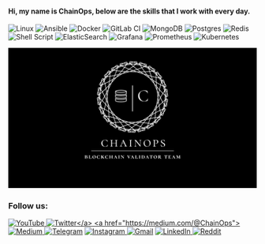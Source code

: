 #### Hi, my name is ChainOps, below are the skills that I work with every day.

![Linux](https://img.shields.io/badge/Linux-FCC624?style=for-the-badge&logo=linux&logoColor=black&style=flat)
![Ansible](https://img.shields.io/badge/ansible-%231A1918.svg?style=for-the-badge&logo=ansible&logoColor=white&style=flat)
![Docker](https://img.shields.io/badge/docker-%230db7ed.svg?style=for-the-badge&logo=docker&logoColor=white&style=flat)
![GitLab CI](https://img.shields.io/badge/gitlab%20ci-%23181717.svg?style=for-the-badge&logo=gitlab&logoColor=green&style=flat)
![MongoDB](https://img.shields.io/badge/MongoDB-%234ea94b.svg?style=for-the-badge&logo=mongodb&logoColor=white&style=flat)
![Postgres](https://img.shields.io/badge/postgres-%23316192.svg?style=for-the-badge&logo=postgresql&logoColor=white&style=flat)
![Redis](https://img.shields.io/badge/redis-%23DD0031.svg?style=for-the-badge&logo=redis&logoColor=white&style=flat)
![Shell Script](https://img.shields.io/badge/shell_script-%23121011.svg?style=for-the-badge&logo=gnu-bash&logoColor=white&style=flat)
![ElasticSearch](https://img.shields.io/badge/-ElasticSearch-005571?style=for-the-badge&logo=elasticsearch&style=flat)
![Grafana](https://img.shields.io/badge/grafana-%23F46800.svg?style=for-the-badge&logo=grafana&logoColor=white&style=flat)
![Prometheus](https://img.shields.io/badge/Prometheus-E6522C?style=for-the-badge&logo=Prometheus&logoColor=white&style=flat)
![Kubernetes](https://img.shields.io/badge/kubernetes-%23326ce5.svg?style=for-the-badge&logo=kubernetes&logoColor=white&style=flat)

![Alt text](https://github.com/arkhiiipov/arkhiiipov/blob/main/logo.png)

### Follow us:
  
<a href="https://www.youtube.com/channel/UCEAO6OZPcjETC5oq9AEj-nA">![YouTube](https://img.shields.io/youtube/channel/views/UCEAO6OZPcjETC5oq9AEj-nA?style=social) </a>
<a href="https://twitter.com/ChainOps_">![Twitter](https://img.shields.io/twitter/follow/ChainOps_)</a>
<a href="https://medium.com/@ChainOps">![Medium](https://img.shields.io/badge/Medium-12100E?style=for-the-badge&logo=medium&logoColor=white&style=flat)
<a href="https://t.me/ChainOps">![Telegram](https://img.shields.io/badge/Telegram-2CA5E0?logo=telegram&logoColor=white&style=flat)</a>
<a href="https://www.instagram.com/arkhiiipov/">![Instagram](https://img.shields.io/badge/Instagram-%23E4405F.svg?logo=Instagram&logoColor=white&style=flat) </a>
<a href="mailto:arkhipovvv1996@gmail.com">![Gmail](https://img.shields.io/badge/Gmail-D14836?logo=gmail&logoColor=white&style=flat)</a>
<a href="https://www.linkedin.com/in/arkhip0vvv/">![LinkedIn](https://img.shields.io/badge/linkedin-%230077B5.svg?logo=linkedin&logoColor=white&style=flat) </a>
<a href="https://www.reddit.com/user/ArkhipovAleksandr">![Reddit](https://img.shields.io/badge/Reddit-FF4500?logo=reddit&logoColor=white&style=flat)</a>


